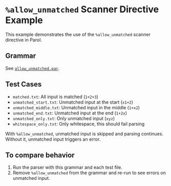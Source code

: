 # `%allow_unmatched` Scanner Directive Example

This example demonstrates the use of the `%allow_unmatched` scanner directive in Parol.

## Grammar

See [`allow_unmatched.par`](allow_unmatched.par).

## Test Cases

- `matched.txt`: All input is matched (`1+2+3`)
- `unmatched_start.txt`: Unmatched input at the start (`x1+2`)
- `unmatched_middle.txt`: Unmatched input in the middle (`1+x2`)
- `unmatched_end.txt`: Unmatched input at the end (`1+2x`)
- `unmatched_only.txt`: Only unmatched input (`xyz`)
- `whitespace_only.txt`: Only whitespace, this should fail parsing

With `%allow_unmatched`, unmatched input is skipped and parsing continues. Without it, unmatched input triggers an error.

## To compare behavior

1. Run the parser with this grammar and each test file.
2. Remove `%allow_unmatched` from the grammar and re-run to see errors on unmatched input.